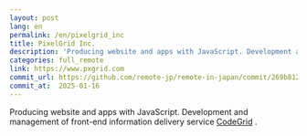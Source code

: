 ```yaml
---
layout: post
lang: en
permalink: /en/pixelgrid_inc
title: PixelGrid Inc.
description: 'Producing website and apps with JavaScript. Development and management of front-end information delivery service CodeGrid .'
categories: full_remote
link: https://www.pxgrid.com
commit_url: https://github.com/remote-jp/remote-in-japan/commit/269b8121aa196f71e3b6ae053662484bf0056892
commit_at:  2025-01-16
---
```


<p>Producing website and apps with JavaScript. Development and management of front-end information delivery service <a href="https://www.codegrid.net/">CodeGrid</a> .</p>
